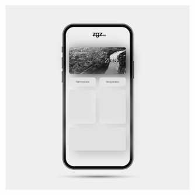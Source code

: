 [![zgzApp](https://github.com/marcoslafoz/zgzApp/blob/master/files/preview/preview-22-01-23.png?raw=true)](https://marcoslafoz.github.io/zgzApp/)
